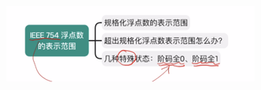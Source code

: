 


![输入图片说明](/imgs/2025-08-04/t2nPPqHxtfhcbGnP.png)
<!--stackedit_data:
eyJoaXN0b3J5IjpbMTAwNzcxMDEzM119
-->